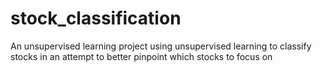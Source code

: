 # stock_classification
An unsupervised learning project using unsupervised learning to classify stocks in an attempt to better pinpoint which stocks to focus on
